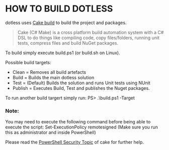 # HOW TO BUILD DOTLESS


dotless uses [Cake build](https://cakebuild.net/) to build the project and packages.
> Cake (C# Make) is a cross platform build automation system with a C# DSL to do things like compiling code, copy files/folders, running unit tests, compress files and build NuGet packages.

To build simply execute build.ps1 (or build.sh on Linux).

Possible build targets:
* Clean = Removes all build artefacts
* Build = Builds the main dotless solution
* Test = (Default) Builds the solution and runs Unit tests using NUnit
* Publish = Executes Build, Test and publishes the Nuget packages.

To run another build targert simply run:
PS> .\build.ps1 -Target <target>


### Note:
You may need to execute the following command before being able to execute the script:
Set-ExecutionPolicy remotesigned
(Make sure you run this as administrator and inside PowerShell)

Please read the [PowerShell Security Topic](https://cakebuild.net/docs/tutorials/powershell-security) of cake for further help.

